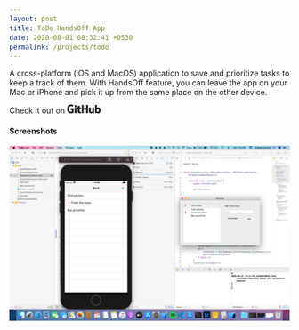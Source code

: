 ```yaml
---
layout: post
title: ToDo HandsOff App
date: 2020-08-01 08:32:41 +0530
permalink: /projects/todo
---
```



A cross-platform (iOS and MacOS) application to save and prioritize tasks to keep a track of them. With HandsOff feature, you can leave the app on your Mac or iPhone and pick it up from the same place on the other device.

Check it out on  <a href="https://github.com/axayjha/ToDo"><img src="https://github.com/axayjha/axayjha.github.io/raw/master/img/github.png" width="60px"></a>

<h4>Screenshots</h4>
<img src="https://github.com/axayjha/ToDo/raw/main/scr.jpeg">